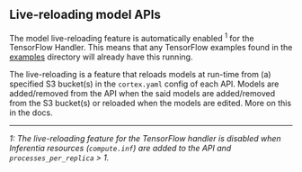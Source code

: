 ## Live-reloading model APIs

The model live-reloading feature is automatically enabled <sup>1</sup> for the TensorFlow Handler. This means that any TensorFlow examples found in the [examples](../..) directory will already have this running.

The live-reloading is a feature that reloads models at run-time from (a) specified S3 bucket(s) in the `cortex.yaml` config of each API. Models are added/removed from the API when the said models are added/removed from the S3 bucket(s) or reloaded when the models are edited. More on this in the docs.

---

*1: The live-reloading feature for the TensorFlow handler is disabled when Inferentia resources (`compute.inf`) are added to the API and `processes_per_replica` > 1.*
